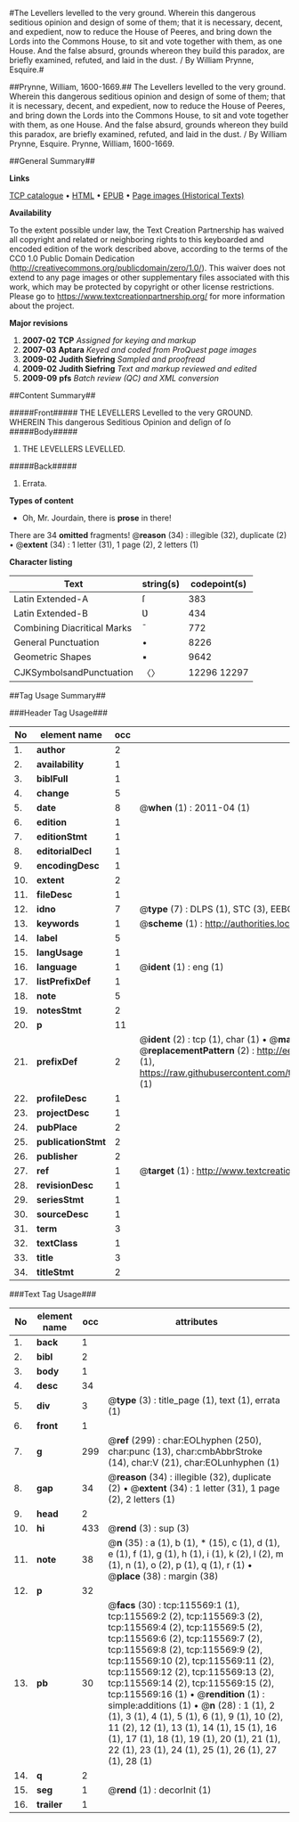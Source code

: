 #The Levellers levelled to the very ground. Wherein this dangerous seditious opinion and design of some of them; that it is necessary, decent, and expedient, now to reduce the House of Peeres, and bring down the Lords into the Commons House, to sit and vote together with them, as one House. And the false absurd, grounds whereon they build this paradox, are briefly examined, refuted, and laid in the dust. / By William Prynne, Esquire.#

##Prynne, William, 1600-1669.##
The Levellers levelled to the very ground. Wherein this dangerous seditious opinion and design of some of them; that it is necessary, decent, and expedient, now to reduce the House of Peeres, and bring down the Lords into the Commons House, to sit and vote together with them, as one House. And the false absurd, grounds whereon they build this paradox, are briefly examined, refuted, and laid in the dust. / By William Prynne, Esquire.
Prynne, William, 1600-1669.

##General Summary##

**Links**

[TCP catalogue](http://www.ota.ox.ac.uk/tcp/)  • 
[HTML](http://tei.it.ox.ac.uk/tcp/Texts-HTML/free/A91/A91210.html)  • 
[EPUB](http://tei.it.ox.ac.uk/tcp/Texts-EPUB/free/A91/A91210.epub) • 
[Page images (Historical Texts)](https://historicaltexts.jisc.ac.uk/eebo-99863373e)

**Availability**

To the extent possible under law, the Text Creation Partnership has waived all copyright and related or neighboring rights to this keyboarded and encoded edition of the work described above, according to the terms of the CC0 1.0 Public Domain Dedication (http://creativecommons.org/publicdomain/zero/1.0/). This waiver does not extend to any page images or other supplementary files associated with this work, which may be protected by copyright or other license restrictions. Please go to https://www.textcreationpartnership.org/ for more information about the project.

**Major revisions**

1. __2007-02__ __TCP__ *Assigned for keying and markup*
1. __2007-03__ __Aptara__ *Keyed and coded from ProQuest page images*
1. __2009-02__ __Judith Siefring__ *Sampled and proofread*
1. __2009-02__ __Judith Siefring__ *Text and markup reviewed and edited*
1. __2009-09__ __pfs__ *Batch review (QC) and XML conversion*

##Content Summary##

#####Front#####
THE
LEVELLERS
Levelled to the very
GROUND. WHEREIN
This dangerous Seditious Opinion and deſign
of ſo
#####Body#####

1. THE
LEVELLERS
LEVELLED.

#####Back#####

1. Errata.

**Types of content**

  * Oh, Mr. Jourdain, there is **prose** in there!

There are 34 **omitted** fragments! 
 @__reason__ (34) : illegible (32), duplicate (2)  •  @__extent__ (34) : 1 letter (31), 1 page (2), 2 letters (1)

**Character listing**


|Text|string(s)|codepoint(s)|
|---|---|---|
|Latin Extended-A|ſ|383|
|Latin Extended-B|Ʋ|434|
|Combining             Diacritical Marks|̄|772|
|General Punctuation|•|8226|
|Geometric Shapes|▪|9642|
|CJKSymbolsandPunctuation|〈〉|12296 12297|

##Tag Usage Summary##

###Header Tag Usage###

|No|element name|occ|attributes|
|---|---|---|---|
|1.|__author__|2||
|2.|__availability__|1||
|3.|__biblFull__|1||
|4.|__change__|5||
|5.|__date__|8| @__when__ (1) : 2011-04 (1)|
|6.|__edition__|1||
|7.|__editionStmt__|1||
|8.|__editorialDecl__|1||
|9.|__encodingDesc__|1||
|10.|__extent__|2||
|11.|__fileDesc__|1||
|12.|__idno__|7| @__type__ (7) : DLPS (1), STC (3), EEBO-CITATION (1), PROQUEST (1), VID (1)|
|13.|__keywords__|1| @__scheme__ (1) : http://authorities.loc.gov/ (1)|
|14.|__label__|5||
|15.|__langUsage__|1||
|16.|__language__|1| @__ident__ (1) : eng (1)|
|17.|__listPrefixDef__|1||
|18.|__note__|5||
|19.|__notesStmt__|2||
|20.|__p__|11||
|21.|__prefixDef__|2| @__ident__ (2) : tcp (1), char (1)  •  @__matchPattern__ (2) : ([0-9\-]+):([0-9IVX]+) (1), (.+) (1)  •  @__replacementPattern__ (2) : http://eebo.chadwyck.com/downloadtiff?vid=$1&page=$2 (1), https://raw.githubusercontent.com/textcreationpartnership/Texts/master/tcpchars.xml#$1 (1)|
|22.|__profileDesc__|1||
|23.|__projectDesc__|1||
|24.|__pubPlace__|2||
|25.|__publicationStmt__|2||
|26.|__publisher__|2||
|27.|__ref__|1| @__target__ (1) : http://www.textcreationpartnership.org/docs/. (1)|
|28.|__revisionDesc__|1||
|29.|__seriesStmt__|1||
|30.|__sourceDesc__|1||
|31.|__term__|3||
|32.|__textClass__|1||
|33.|__title__|3||
|34.|__titleStmt__|2||


###Text Tag Usage###

|No|element name|occ|attributes|
|---|---|---|---|
|1.|__back__|1||
|2.|__bibl__|2||
|3.|__body__|1||
|4.|__desc__|34||
|5.|__div__|3| @__type__ (3) : title_page (1), text (1), errata (1)|
|6.|__front__|1||
|7.|__g__|299| @__ref__ (299) : char:EOLhyphen (250), char:punc (13), char:cmbAbbrStroke (14), char:V (21), char:EOLunhyphen (1)|
|8.|__gap__|34| @__reason__ (34) : illegible (32), duplicate (2)  •  @__extent__ (34) : 1 letter (31), 1 page (2), 2 letters (1)|
|9.|__head__|2||
|10.|__hi__|433| @__rend__ (3) : sup (3)|
|11.|__note__|38| @__n__ (35) : a (1), b (1), * (15), c (1), d (1), e (1), f (1), g (1), h (1), i (1), k (2), l (2), m (1), n (1), o (2), p (1), q (1), r (1)  •  @__place__ (38) : margin (38)|
|12.|__p__|32||
|13.|__pb__|30| @__facs__ (30) : tcp:115569:1 (1), tcp:115569:2 (2), tcp:115569:3 (2), tcp:115569:4 (2), tcp:115569:5 (2), tcp:115569:6 (2), tcp:115569:7 (2), tcp:115569:8 (2), tcp:115569:9 (2), tcp:115569:10 (2), tcp:115569:11 (2), tcp:115569:12 (2), tcp:115569:13 (2), tcp:115569:14 (2), tcp:115569:15 (2), tcp:115569:16 (1)  •  @__rendition__ (1) : simple:additions (1)  •  @__n__ (28) : 1 (1), 2 (1), 3 (1), 4 (1), 5 (1), 6 (1), 9 (1), 10 (2), 11 (2), 12 (1), 13 (1), 14 (1), 15 (1), 16 (1), 17 (1), 18 (1), 19 (1), 20 (1), 21 (1), 22 (1), 23 (1), 24 (1), 25 (1), 26 (1), 27 (1), 28 (1)|
|14.|__q__|2||
|15.|__seg__|1| @__rend__ (1) : decorInit (1)|
|16.|__trailer__|1||
